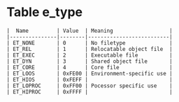 # Table e_type

    |  Name         | Value  | Meaning                  |
    |---------------|--------|--------------------------|
    | ET_NONE       | 0      | No filetype              |
    | ET_REL        | 1      | Relocatable object file  |
    | ET_EXEC       | 2      | Executable file          |
    | ET_DYN        | 3      | Shared object file       |
    | ET_CORE       | 4      | Core file                |
    | ET_LOOS       | 0xFE00 | Environment-specific use |
    | ET_HIOS       | 0xFEFF |                          |
    | ET_LOPROC     | 0xFF00 | Pocessor specific use    |
    | ET_HIPROC     | 0xFFFF |                          |

